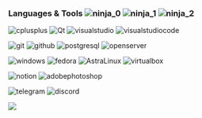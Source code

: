 <!-- https://github.com/simple-icons/simple-icons/blob/develop/slugs.md -->
<!-- https://shields.io/ -->
<!-- https://github.com/DenverCoder1/readme-typing-svg -->

<!-- Image -->
<!-- ![4eF7vpi-98s](https://user-images.githubusercontent.com/79199956/175012500-7950c65a-9dc0-4b80-b552-3d6a06ffc1fb.jpg) -->

<!-- Typing -->
<!-- [![Typing SVG](https://readme-typing-svg.herokuapp.com?color=EEEEEE&background=1A1A1A&center=true&vCenter=true&width=1100&height=70&lines=KALENSKY)](https://git.io/typing-svg) -->

<!-- Most used languages -->
<!-- <img align="center" style="margin:6rem" src="https://github-readme-stats.vercel.app/api/top-langs/?username=imitatehappiness&card_width=1000 &layout=compact&hide=html,css&title_color=EEEEEE&text_color=c9cacc&icon_color=EEEEEE&bg_color=1a1a1a" /> -->

<!-- Languages & Tools -->
### Languages & Tools ![ninja_0](https://user-images.githubusercontent.com/79199956/175010819-a4e97b33-d933-4f48-8c5b-2c0088066cf3.png) ![ninja_1](https://user-images.githubusercontent.com/79199956/175011196-190ec99c-b6d1-43e3-8358-31747dfefc14.png) ![ninja_2](https://user-images.githubusercontent.com/79199956/175011373-83385fc9-131d-42dc-870a-f121c2c4f628.png)

![cplusplus](https://img.shields.io/badge/-C++-05122A?style=for-the-badge&color=1a1a1a&logo=cplusplus) ![Qt](https://img.shields.io/badge/-Qt-05122A?style=for-the-badge&color=1a1a1a&logo=qt) ![visualstudio](https://img.shields.io/badge/-VS-05122A?style=for-the-badge&color=1a1a1a&logo=visualstudio) ![visualstudiocode](https://img.shields.io/badge/-VS%20Code-05122A?style=for-the-badge&color=1a1a1a&logo=visualstudiocode)

![git](https://img.shields.io/badge/-Git-05122A?style=for-the-badge&color=1a1a1a&logo=git) ![github](https://img.shields.io/badge/-Git%20Hub-05122A?style=for-the-badge&color=1a1a1a&logo=github) ![postgresql](https://img.shields.io/badge/-PostgresSQL-05122A?style=for-the-badge&color=1a1a1a&logo=postgresql) ![openserver](https://img.shields.io/badge/-openserver-05122A?style=for-the-badge&color=1a1a1a&logo=openlayers)

![windows](https://img.shields.io/badge/-windows-05122A?style=for-the-badge&color=1a1a1a&logo=windows) ![fedora](https://img.shields.io/badge/-fedora-05122A?style=for-the-badge&color=1a1a1a&logo=fedora) ![AstraLinux](https://img.shields.io/badge/-Astra%20Linux-05122A?style=for-the-badge&color=1a1a1a&logo=linux) ![virtualbox](https://img.shields.io/badge/-virtualbox-05122A?style=for-the-badge&color=1a1a1a&logo=virtualbox) 

![notion](https://img.shields.io/badge/-Notion-05122A?style=for-the-badge&color=1a1a1a&logo=notion) ![adobephotoshop](https://img.shields.io/badge/-adobe%20PS-05122A?style=for-the-badge&color=1a1a1a&logo=adobephotoshop) 

![telegram](https://img.shields.io/badge/-telegram-05122A?style=for-the-badge&color=1a1a1a&logo=telegram) ![discord](https://img.shields.io/badge/-discord-05122A?style=for-the-badge&color=1a1a1a&logo=discord) 

<!-- Profile Views Counter-->
![](https://komarev.com/ghpvc/?username=imitatehappiness&style=for-the-badge&color=1a1a1a)

<!-- Leed Code -->
<!-- [![KnlnKS's LeetCode stats](https://leetcode-stats-six.vercel.app/api?username=imitatehappiness&theme=dark)](https://github.com/KnlnKS/leetcode-stats) -->
